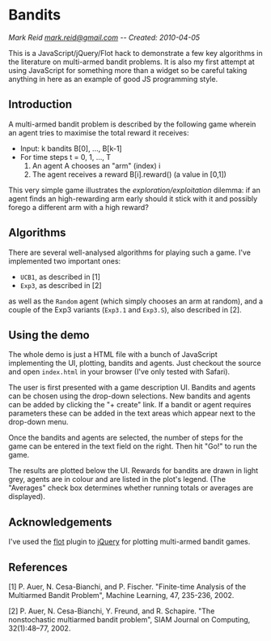 Bandits
=======
_Mark Reid <mark.reid@gmail.com> -- Created: 2010-04-05_

This is a JavaScript/jQuery/Flot hack to demonstrate a few key algorithms in the
literature on multi-armed bandit problems. It is also my first attempt at using 
JavaScript for something more than a widget so be careful taking anything in 
here as an example of good JS programming style.

Introduction
------------
A multi-armed bandit problem is described by the following game wherein an 
agent tries to maximise the total reward it receives:

  * Input: k bandits B[0], ..., B[k-1]
  * For time steps t = 0, 1, ..., T
    1. An agent A chooses an "arm" (index) i
    2. The agent receives a reward B[i].reward() (a value in [0,1])

This very simple game illustrates the _exploration/exploitation_ dilemma: if an 
agent finds an high-rewarding arm early should it stick with it and possibly
forego a different arm with a high reward?

Algorithms
----------
There are several well-analysed algorithms for playing such a game. I've 
implemented two important ones: 

  * `UCB1`, as described in [1]
  * `Exp3`, as described in [2]
  
as well as the `Random` agent (which simply chooses an arm at random), and 
a couple of the Exp3 variants (`Exp3.1` and `Exp3.S`), also described in [2].

Using the demo
--------------
The whole demo is just a HTML file with a bunch of JavaScript implementing the
UI, plotting, bandits and agents. Just checkout the source and open `index.html` 
in your browser (I've only tested with Safari).

The user is first presented with a game description UI. Bandits and agents can
be chosen using the drop-down selections. New bandits and agents can be added by
clicking the "+ create" link. If a bandit or agent requires parameters these can
be added in the text areas which appear next to the drop-down menu.

Once the bandits and agents are selected, the number of steps for the game can 
be entered in the text field on the right. Then hit "Go!" to run the game. 

The results are plotted below the UI. Rewards for bandits are drawn in light
grey, agents are in colour and are listed in the plot's legend. (The "Averages"
check box determines whether running totals or averages are displayed).

Acknowledgements
----------------
I've used the [flot](http://code.google.com/p/flot/) plugin to
[jQuery](http://jquery.com) for plotting multi-armed bandit games. 


References
----------
[1] P. Auer, N. Cesa-Bianchi, and P. Fischer. "Finite-time Analysis of the Multiarmed Bandit Problem", Machine Learning, 47, 235-236, 2002.

[2] P. Auer, N. Cesa-Bianchi, Y. Freund, and R. Schapire. "The nonstochastic multiarmed bandit problem", SIAM Journal on Computing, 32(1):48–77, 2002.


